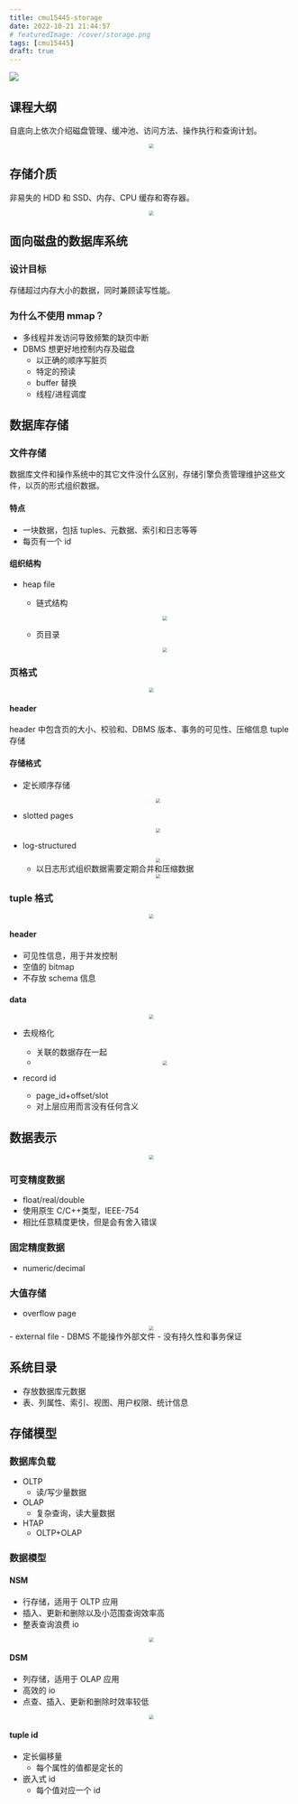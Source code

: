 ```yaml
---
title: cmu15445-storage
date: 2022-10-21 21:44:57
# featuredImage: /cover/storage.png
tags: [cmu15445]
draft: true
---
```


<img src="/cover/storage.png"/>

## 课程大纲

自底向上依次介绍磁盘管理、缓冲池、访问方法、操作执行和查询计划。

<div align="center"><img src="/cmu15445-storage/outline.png" style="zoom:50%;" /></div>

## 存储介质

非易失的 HDD 和 SSD、内存、CPU 缓存和寄存器。

<div align="center"><img src="/cmu15445-storage/hierarchy.png" style="zoom:50%;" /></div>

## 面向磁盘的数据库系统

### 设计目标

存储超过内存大小的数据，同时兼顾读写性能。

### 为什么不使用 mmap？

- 多线程并发访问导致频繁的缺页中断
- DBMS 想更好地控制内存及磁盘
  - 以正确的顺序写脏页
  - 特定的预读
  - buffer 替换
  - 线程/进程调度

## 数据库存储

### 文件存储

数据库文件和操作系统中的其它文件没什么区别，存储引擎负责管理维护这些文件，以页的形式组织数据。

#### 特点

- 一块数据，包括 tuples、元数据、索引和日志等等
- 每页有一个 id

#### 组织结构

- heap file

  - 链式结构

    <div align="center"><img src="/cmu15445-storage/linkedlist.png" style="zoom:50%;" /></div>

  - 页目录

    <div align="center"><img src="/cmu15445-storage/page-directory.png" style="zoom:50%;" /></div>

### 页格式

<div align="center"><img src="/cmu15445-storage/page-header.png" style="zoom:50%;" /></div>

#### header

header 中包含页的大小、校验和、DBMS 版本、事务的可见性、压缩信息 tuple 存储

#### 存储格式

- 定长顺序存储

  <div align="center"><img src="/cmu15445-storage/fixed-length.png" style="zoom:50%;" /></div>

- slotted pages

  <div align="center"><img src="/cmu15445-storage/slotted-pages.png" style="zoom:50%;" /></div>

- log-structured

  <div align="center"><img src="/cmu15445-storage/log-structured.png" style="zoom:50%;" /></div>

  - 以日志形式组织数据需要定期合并和压缩数据

  <div align="center"><img src="/cmu15445-storage/compact.png" style="zoom:50%;" /></div>

### tuple 格式

<div align="center"><img src="/cmu15445-storage/tuple.png" style="zoom:50%;" /></div>

#### header

- 可见性信息，用于并发控制
- 空值的 bitmap
- 不存放 schema 信息

#### data

<div align="center"><img src="/cmu15445-storage/data.png" style="zoom:50%;" /></div>

- 去规格化

  - 关联的数据存在一起
  - <div align="center"><img src="/cmu15445-storage/denormalize.png" style="zoom:50%;" /></div>

- record id
  - page_id+offset/slot
  - 对上层应用而言没有任何含义

## 数据表示

<div align="center"><img src="/cmu15445-storage/representation.png" style="zoom:50%;" /></div>

### 可变精度数据

- float/real/double
- 使用原生 C/C++类型，IEEE-754
- 相比任意精度更快，但是会有舍入错误

### 固定精度数据

- numeric/decimal

### 大值存储

- overflow page
<div align="center"><img src="/cmu15445-storage/large-value.png" style="zoom:50%;" /></div>
- external file
  - DBMS 不能操作外部文件
  - 没有持久性和事务保证

## 系统目录

- 存放数据库元数据
- 表、列属性、索引、视图、用户权限、统计信息

## 存储模型

### 数据库负载

- OLTP
  - 读/写少量数据
- OLAP
  - 复杂查询，读大量数据
- HTAP
  - OLTP+OLAP

### 数据模型

#### NSM

- 行存储，适用于 OLTP 应用
- 插入、更新和删除以及小范围查询效率高
- 整表查询浪费 io
<div align="center"><img src="/cmu15445-storage/nsm.png" style="zoom:50%;" /></div>

#### DSM

- 列存储，适用于 OLAP 应用
- 高效的 io
- 点查、插入、更新和删除时效率较低
<div align="center"><img src="/cmu15445-storage/dsm.png" style="zoom:50%;" /></div>

#### tuple id

- 定长偏移量
  - 每个属性的值都是定长的
- 嵌入式 id
  - 每个值对应一个 id

